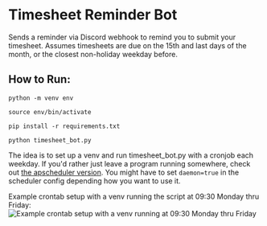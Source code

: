 # Timesheet Reminder Bot

Sends a reminder via Discord webhook to remind you to submit your timesheet. Assumes timesheets are due on the 15th and last days of the month, or the closest non-holiday weekday before.

## How to Run:

`python -m venv env`

`source env/bin/activate`

`pip install -r requirements.txt`

`python timesheet_bot.py`

The idea is to set up a venv and run timesheet_bot.py with a cronjob each weekday. If you'd rather just leave a program running somewhere, check out [the apscheduler version](https://github.com/ThorntonMatthewD/timesheet_bot/tree/use-apscheduler). You might have to set `daemon=true` in the scheduler config depending how you want to use it.

Example crontab setup with a venv running the script at 09:30 Monday thru Friday:
![Example crontab setup with a venv running at 09:30 Monday thru Friday](https://user-images.githubusercontent.com/44626690/155641707-079e8744-fb2a-45e0-8d7a-8fb2ee674917.png)
